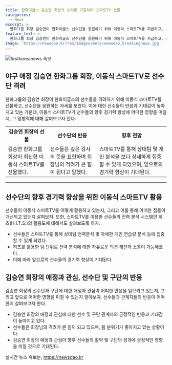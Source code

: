 ```yaml
---
title: 한화이글스 김승연 회장의 승리를 기원하며 스마트TV 선물
categories:
  - News
excerpt: >
  한화그룹 회장 김승연이 한화이글스 선수단을 응원하기 위해 이동식 스마트TV를 지급하고, 선수들이 전력 분석에 집중할 수 있도록 했다. 또한 김 회장은 구단에 애정과 관심을 표현하기 위해 상반기 5차례 이글스파크를 찾았으며, 선수들은 이를 격려의 표시로 받아들였다. 히츠를 통한 상세한 전력 분석 및 자세 분석이 가능해진 점도 언급됐다. 선수 채은성은 회장의 선물과 격려에 대해 감사를 표했고, 팬들에게 좋은 결과를 보여주겠다는 다짐을 전했다.
feature_text: >
  한화그룹 회장 김승연이 한화이글스 선수단을 응원하기 위해 이동식 스마트TV를 지급하고, 선수들이 전력 분석에 집중할 수 있도록 했다. 또한 김 회장은 구단에 애정과 관심을 표현하기 위해 상반기 5차례 이글스파크를 찾았으며, 선수들은 이를 격려의 표시로 받아들였다. 히츠를 통한 상세한 전력 분석 및 자세 분석이 가능해진 점도 언급됐다. 선수 채은성은 회장의 선물과 격려에 대해 감사를 표했고, 팬들에게 좋은 결과를 보여주겠다는 다짐을 전했다.
image: 'https://newsdao.kr/res/images/meta/newsdao_breakingnews.jpg'
---
```


<p><img src="https://newsdao.kr/res/images/meta/newsdao_breakingnews.jpg" alt="firstkoreanews 속보" /></p>

<h2 data-ke-size="size26">야구 애정 김승연 한화그룹 회장, 이동식 스마트TV로 선수단 격려</h2>

<p data-ke-size="size16">한화그룹의 김승연 회장이 한화이글스의 선수들을 격려하기 위해 이동식 스마트TV를 선물하고, 선수단을 응원하는 자세를 보였다. 이에 대한 선수들의 반응과 기대감이 높아지고 있는 가운데, 이동식 스마트TV가 선수들의 향후 경기력 향상에 어떠한 영향을 미칠지, 그 영향력에 대해 살펴보고자 한다.</p>

<table>
    <tr>
        <td style="text-align: center; height: 17px;"><b>김승연 회장의 선물</b></td>
        <td style="text-align: center; height: 17px;"><b>선수단의 반응</b></td>
        <td style="text-align: center; height: 17px;"><b>향후 전망</b></td>
    </tr>
    <tr>
        <td>김승연 한화그룹 회장이 최신형 이동식 스마트TV를 선물했다.</td>
        <td>선수들은 깊은 감사의 뜻을 표현하며 회장님의 격려가 큰 힘이 된다고 말했다.</td>
        <td>스마트TV를 통해 상대팀 및 개인 분석을 보다 상세하게 집중할 수 있게 되었으며, 앞으로의 경기력 향상이 기대된다.</td>
    </tr>
</table>

<hr>

<h2 data-ke-size="size24">선수단의 향후 경기력 향상을 위한 이동식 스마트TV 활용</h2>

<p data-ke-size="size16">선수들이 이동식 스마트TV를 어떻게 활용하고 있는지, 그리고 이를 통해 어떠한 점들이 개선되고 있는지 살펴보자. 또한, 스마트TV를 이용한 선수들의 전력 분석 시스템인 히츠(H.I.T.S.)의 활용도에 대해서도 살펴보도록 하자.</p>

<ul>
    <li>선수들은 스마트TV를 통해 상대팀 전력분석 및 자세한 개인 연습량 분석 등에 집중할 수 있게 되었다.</li>
    <li>히츠를 활용한 팀 단위로 전력 분석에 대한 자유로운 의견 개진과 소통이 가능해졌다.</li>
    <li>이에 따라 앞으로의 선수들의 경기력 향상이 기대된다.</li>
</ul>

<h2 data-ke-size="size24">김승연 회장의 애정과 관심, 선수단 및 구단의 반응</h2>

<p data-ke-size="size16">김승연 회장의 선수단과 구단에 대한 애정과 관심이 어떠한 반응을 일으키고 있는지, 그리고 앞으로 어떠한 영향을 미칠 수 있는지 알아보자. 선수들과 관계자들의 반응이 어떠한지 살펴보고자 한다.</p>

<ul>
    <li>김승연 회장의 애정과 관심에 대한 선수 및 구단 관계자의 긍정적인 반응과 기대감이 높아지고 있다.</li>
    <li>선수들은 회장님의 격려가 큰 힘이 되고 있으며, 팀 분위기가 좋아지고 있는 상황이다.</li>
    <li>김승연 회장의 애정과 관심이 향후 선수들의 활약 및 구단의 성과에 긍정적인 영향을 미칠 것으로 기대된다.</li>
</ul>
실시간 뉴스 속보는, <a href="https://newsdao.kr" rel="dofollow">https://newsdao.kr</a>



